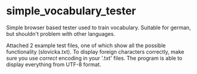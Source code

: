 # simple_vocabulary_tester
Simple browser based tester used to train vocabulary. Suitable for german, but shouldn't problem with other languages.

Attached 2 example test files, one of which show all the possible functionality (slovicka.txt).
To display foreign characters correctly, make sure you use *correct* encoding in your '.txt' files. The program is 
able to display everything from UTF-8 format.
